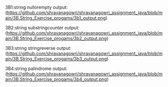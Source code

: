 3B1:string nullorempty
output:(https://github.com/shravanagowri/shravanagowri_assignment_java/blob/main/3B.String_Exercise_progams/3b1_output.png)

3B2:string substringcounter
output:(https://github.com/shravanagowri/shravanagowri_assignment_java/blob/main/3B.String_Exercise_progams/3b2_output.png)

3B3:string stringreverse
output:(https://github.com/shravanagowri/shravanagowri_assignment_java/blob/main/3B.String_Exercise_progams/3b3_output.png)

3B4:string palindrome
output:(https://github.com/shravanagowri/shravanagowri_assignment_java/blob/main/3B.String_Exercise_progams/3b4_output.png)
